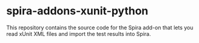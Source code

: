 # spira-addons-xunit-python
This repository contains the source code for the Spira add-on that lets you read xUnit XML files and import the test results into Spira.
